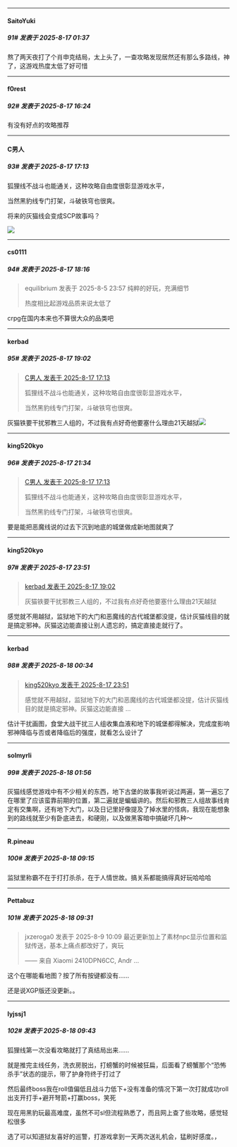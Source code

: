 ﻿
*****

####  SaitoYuki  
##### 91#       发表于 2025-8-17 01:37

熬了两天夜打了个肖申克结局，太上头了，一查攻略发现居然还有那么多路线，神了，这游戏热度太低了好可惜


*****

####  f0rest  
##### 92#       发表于 2025-8-17 16:24

有没有好点的攻略推荐


*****

####  C男人  
##### 93#       发表于 2025-8-17 17:13

狐狸线不战斗也能通关，这种攻略自由度很彰显游戏水平，

当然黑豹线专门打架，斗破铁穹也很爽。

将来的灰猫线会变成SCP故事吗？

<img src="https://static.stage1st.com/image/smiley/face2017/068.png" referrerpolicy="no-referrer">


*****

####  cs0111  
##### 94#       发表于 2025-8-17 18:16

<blockquote>equilibrium 发表于 2025-8-5 23:57
纯粹的好玩，充满细节

热度相比起游戏品质来说太低了</blockquote>
crpg在国内本来也不算很大众的品类吧


*****

####  kerbad  
##### 95#       发表于 2025-8-17 19:02

<blockquote><a href="httphttps://stage1st.com/2b/forum.php?mod=redirect&amp;goto=findpost&amp;pid=68278874&amp;ptid=2159636" target="_blank">C男人 发表于 2025-8-17 17:13</a>

狐狸线不战斗也能通关，这种攻略自由度很彰显游戏水平，

当然黑豹线专门打架，斗破铁穹也很爽。</blockquote>
灰猫铁要干扰邪教三人组的，不过我有点好奇他要塞什么理由21天越狱<img src="https://static.stage1st.com/image/smiley/face2017/037.png" referrerpolicy="no-referrer">


*****

####  king520kyo  
##### 96#       发表于 2025-8-17 21:34

<blockquote><a href="httphttps://stage1st.com/2b/forum.php?mod=redirect&amp;goto=findpost&amp;pid=68278874&amp;ptid=2159636" target="_blank">C男人 发表于 2025-8-17 17:13</a>

狐狸线不战斗也能通关，这种攻略自由度很彰显游戏水平，

当然黑豹线专门打架，斗破铁穹也很爽。</blockquote>
要是能把恶魔线说的过去下沉到地底的城堡做成新地图就爽了


*****

####  king520kyo  
##### 97#       发表于 2025-8-17 23:51

<blockquote><a href="httphttps://stage1st.com/2b/forum.php?mod=redirect&amp;goto=findpost&amp;pid=68279280&amp;ptid=2159636" target="_blank">kerbad 发表于 2025-8-17 19:02</a>

灰猫铁要干扰邪教三人组的，不过我有点好奇他要塞什么理由21天越狱</blockquote>
感觉就不用越狱，监狱地下的大门和恶魔线的古代城堡都没提，估计灰猫线目的就是搞定邪神。灰猫这边能直接让别人遗忘的，搞定直接走就行了。


*****

####  kerbad  
##### 98#       发表于 2025-8-18 00:34

<blockquote><a href="httphttps://stage1st.com/2b/forum.php?mod=redirect&amp;goto=findpost&amp;pid=68280592&amp;ptid=2159636" target="_blank">king520kyo 发表于 2025-8-17 23:51</a>

感觉就不用越狱，监狱地下的大门和恶魔线的古代城堡都没提，估计灰猫线目的就是搞定邪神。灰猫这边能直接 ...</blockquote>
估计干扰画图，食堂大战干扰三人组收集血液和地下的城堡都得解决，完成度影响邪神降临与否或者降临后的强度，就看怎么设计了


*****

####  solmyrli  
##### 99#       发表于 2025-8-18 01:56

灰猫线感觉游戏中有不少相关的东西，地下古堡的故事我听说过两遍，第一遍忘了在哪里了应该蛮靠前期的位置，第二遍就是蝙蝠讲的。然后和邪教三人组故事线肯定有交集啊，还有地下大门，以及日记里好像提及了掉水里的怪病，我现在能想象到的路线就至少有卧底进去，和硬刚，以及做黑客暗中搞破坏几种～


*****

####  R.pineau  
##### 100#       发表于 2025-8-18 09:15

监狱里称霸不在于打打杀杀，在于人情世故。搞关系都能搞得真好玩哈哈哈


*****

####  Pettabuz  
##### 101#       发表于 2025-8-18 09:31

<blockquote>jxzeroga0 发表于 2025-8-9 10:09
最近更新加上了素材npc显示位置和监狱传送，基本上痛点都改好了，爽玩

—— 来自 Xiaomi 2410DPN6CC, Andr ...</blockquote>
这个在哪能看地图？按了所有按键都没有……

还是说XGP版还没更新。。


*****

####  lyjssj1  
##### 102#       发表于 2025-8-18 09:43

狐狸线第一次没看攻略就打了真结局出来……

就是推完主线任务，洗衣房脱出，打螃蟹的时候被狂扁，后面看了螃蟹那个“恐怖杀手”状态的提示，带了护身符终于打过了

然后最终boss我在roll值偏低且战斗力低下+没有准备的情况下第一次打就成功roll出支开打手+避开弩箭+打赢boss，笑死

现在用黑豹玩最高难度，虽然不可sl但流程熟悉了，而且网上查了些攻略，感觉轻松很多

选了可以知道狱友喜好的巡警，打游戏拿到一天两次送礼机会，猛刷好感度。，

